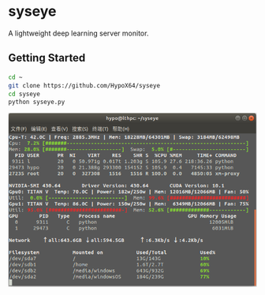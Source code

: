 # syseye
A lightweight deep learning server monitor.
## Getting Started
```bash
cd ~
git clone https://github.com/HypoX64/syseye
cd syseye
python syseye.py
```
![image](./example.png)